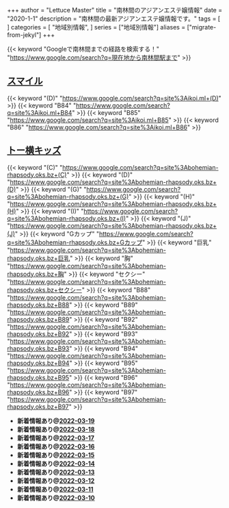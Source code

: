 +++
author = "Lettuce Master"
title = "南林間のアジアンエステ嬢情報"
date = "2020-1-1"
description = "南林間の最新アジアンエステ嬢情報です。"
tags = [
]
categories = [
    "地域別情報",
]
series = ["地域別情報"]
aliases = ["migrate-from-jekyl"]
+++

{{< keyword "Googleで南林間までの経路を検索する！" "https://www.google.com/search?q=現在地から南林間駅まで" >}}

## [スマイル](http://ikoi.ml/)
{{< keyword "(D)" "https://www.google.com/search?q=site%3Aikoi.ml+(D)" >}} {{< keyword "B84" "https://www.google.com/search?q=site%3Aikoi.ml+B84" >}} {{< keyword "B85" "https://www.google.com/search?q=site%3Aikoi.ml+B85" >}} {{< keyword "B86" "https://www.google.com/search?q=site%3Aikoi.ml+B86" >}} 

## [トー横キッズ](http://bohemian-rhapsody.oks.bz/)
{{< keyword "(C)" "https://www.google.com/search?q=site%3Abohemian-rhapsody.oks.bz+(C)" >}} {{< keyword "(D)" "https://www.google.com/search?q=site%3Abohemian-rhapsody.oks.bz+(D)" >}} {{< keyword "(G)" "https://www.google.com/search?q=site%3Abohemian-rhapsody.oks.bz+(G)" >}} {{< keyword "(H)" "https://www.google.com/search?q=site%3Abohemian-rhapsody.oks.bz+(H)" >}} {{< keyword "(I)" "https://www.google.com/search?q=site%3Abohemian-rhapsody.oks.bz+(I)" >}} {{< keyword "(J)" "https://www.google.com/search?q=site%3Abohemian-rhapsody.oks.bz+(J)" >}} {{< keyword "Gカップ" "https://www.google.com/search?q=site%3Abohemian-rhapsody.oks.bz+Gカップ" >}} {{< keyword "巨乳" "https://www.google.com/search?q=site%3Abohemian-rhapsody.oks.bz+巨乳" >}} {{< keyword "胸" "https://www.google.com/search?q=site%3Abohemian-rhapsody.oks.bz+胸" >}} {{< keyword "セクシー" "https://www.google.com/search?q=site%3Abohemian-rhapsody.oks.bz+セクシー" >}} {{< keyword "B88" "https://www.google.com/search?q=site%3Abohemian-rhapsody.oks.bz+B88" >}} {{< keyword "B89" "https://www.google.com/search?q=site%3Abohemian-rhapsody.oks.bz+B89" >}} {{< keyword "B92" "https://www.google.com/search?q=site%3Abohemian-rhapsody.oks.bz+B92" >}} {{< keyword "B93" "https://www.google.com/search?q=site%3Abohemian-rhapsody.oks.bz+B93" >}} {{< keyword "B94" "https://www.google.com/search?q=site%3Abohemian-rhapsody.oks.bz+B94" >}} {{< keyword "B95" "https://www.google.com/search?q=site%3Abohemian-rhapsody.oks.bz+B95" >}} {{< keyword "B96" "https://www.google.com/search?q=site%3Abohemian-rhapsody.oks.bz+B96" >}} {{< keyword "B97" "https://www.google.com/search?q=site%3Abohemian-rhapsody.oks.bz+B97" >}} 

- **新着情報あり@[2022-03-19](/post/2022-03-19)**
- **新着情報あり@[2022-03-18](/post/2022-03-18)**
- **新着情報あり@[2022-03-17](/post/2022-03-17)**
- **新着情報あり@[2022-03-16](/post/2022-03-16)**
- **新着情報あり@[2022-03-15](/post/2022-03-15)**
- **新着情報あり@[2022-03-14](/post/2022-03-14)**
- **新着情報あり@[2022-03-13](/post/2022-03-13)**
- **新着情報あり@[2022-03-12](/post/2022-03-12)**
- **新着情報あり@[2022-03-11](/post/2022-03-11)**
- **新着情報あり@[2022-03-10](/post/2022-03-10)**
